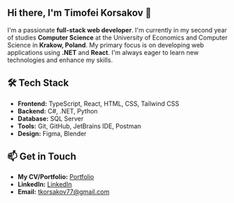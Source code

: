 ## Hi there, I'm Timofei Korsakov 👋

I'm a passionate **full-stack web developer**. I'm currently in my second year of studies **Computer Science** at the University of Economics and Computer Science in **Krakow, Poland**. My primary focus is on developing web applications using **.NET** and **React**. I'm always eager to learn new technologies and enhance my skills.

## 🛠️ Tech Stack
- **Frontend:** TypeScript, React, HTML, CSS, Tailwind CSS
- **Backend:** C#, .NET, Python
- **Database:** SQL Server
- **Tools:** Git, GitHub, JetBrains IDE, Postman
- **Design:** Figma, Blender

## 📫 Get in Touch
- **My CV/Portfolio:** [Portfolio](https://portfolio-skmkqws-projects.vercel.app/)
- **LinkedIn:** [LinkedIn](https://www.linkedin.com/in/timofei-korsakov-3602a2303/)
- **Email:** tkorsakov77@gmail.com
